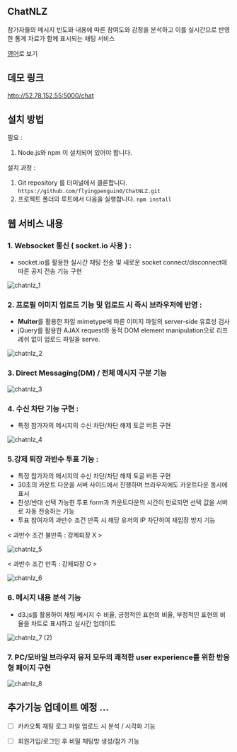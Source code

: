 ## ChatNLZ
참가자들의 메시지 빈도와 내용에 따른 참여도와 감정을 분석하고 이를 실시간으로 반영한 통계 자료가 함께 표시되는 채팅 서비스

[영어](/README.md)로 보기



## 데모 링크
http://52.78.152.55:5000/chat



## 설치 방법

필요 : 
  1. Node.js와 npm 이 설치되어 있어야 합니다.
 
설치 과정 : 
  1. Git repository 를 터미널에서 클론합니다. `https://github.com/flyingpenguin0/ChatNLZ.git`
  2. 프로젝트 폴더의 루트에서 다음을 실행합니다. `npm install`

## 웹 서비스 내용
### 1. Websocket 통신 ( socket.io 사용 ) : 
  - socket.io를 활용한 실시간 채팅 전송 및 새로운 socket connect/disconnect에 따른 공지 전송 기능 구현
  
  ![chatnlz_1](https://user-images.githubusercontent.com/91243754/147545721-8502a572-907b-4d70-90f1-445d5676ede4.gif)


### 2. 프로필 이미지 업로드 기능 및 업로드 시 즉시 브라우저에 반영 : 
  - **Multer**를 활용한 파일 mimetype에 따른 이미지 파일의 server-side  유효성 검사
  - jQuery를 활용한 AJAX request와 동적 DOM element manipulation으로 리프레쉬 없이 업로드 파일을 serve.
 
  ![chatnlz_2](https://user-images.githubusercontent.com/91243754/147545756-7ee4a877-88e6-44cb-b35c-726fa6815540.gif)

 
### 3.  Direct Messaging(DM) / 전체 메시지 구분 기능

  ![chatnlz_3](https://user-images.githubusercontent.com/91243754/147545776-2ba4e177-84b7-4afe-be63-be46de68fa68.gif)


### 4. 수신 차단 기능 구현 : 
  - 특정 참가자의 메시지의 수신 차단/차단 해제 토글 버튼 구현

  ![chatnlz_4](https://user-images.githubusercontent.com/91243754/147545785-fad12578-cfd9-4af3-a1bb-8ac88c0af27e.gif)

  
### 5.강제 퇴장 과반수 투표 기능 : 
  - 특정 참가자의 메시지의 수신 차단/차단 해제 토글 버튼 구현
  - 30초의 카운트 다운을 서버 사이드에서 진행하며 브라우저에도 카운트다운 동시에 표시
  - 찬성/반대 선택 가능한 투표 form과 카운트다운의 시간이 만료되면 선택 값을 서버로 자동 전송하는 기능
  - 투표 참여자의 과반수 조건 만족 시 해당 유저의 IP 차단하여 재입장 방지 기능

  < 과반수 조건 불만족 : 강제퇴장 X >
  
   ![chatnlz_5](https://user-images.githubusercontent.com/91243754/147545852-607ac34c-3708-4a32-9a6a-2a65f0742a93.gif)

  
  < 과반수 조건 만족 : 강제퇴장 O >
  
   ![chatnlz_6](https://user-images.githubusercontent.com/91243754/147545859-79ad68ee-9e51-4c3c-9e96-a873b2514ec1.gif)


### 6. 메시지 내용 분석 기능
  -  d3.js를 활용하여 채팅 메시지 수 비율,  긍정적인 표현의 비율,  부정적인 표현의 비율을 차트로 표시하고 실시간 업데이트

  ![chatnlz_7 (2)](https://user-images.githubusercontent.com/91243754/147545866-c342dc6f-bda1-4928-a94a-09de26ac704d.gif)

  
### 7. PC/모바일 브라우저 유저 모두의 쾌적한 user experience를 위한 반응형 페이지 구현
  
   ![chatnlz_8](https://user-images.githubusercontent.com/91243754/147545871-86656d52-8348-4236-b61e-01f353eb2de0.gif)

  
## 추가기능 업데이트 예정 ...
  - [ ] 카카오톡 채팅 로그 파일 업로드 시 분석 / 시각화 기능 
  - [ ] 회원가입/로그인 후 비밀 채팅방 생성/참가 기능  

